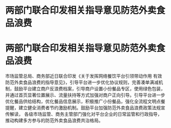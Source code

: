 # 两部门联合印发相关指导意见防范外卖食品浪费

# 两部门联合印发相关指导意见防范外卖食品浪费

市场监管总局、商务部近日联合印发《关于发挥网络餐饮平台引领带动作用
有效防范外卖食品浪费的指导意见》，引导平台进一步优化协议规则，完善凑单满减机制，鼓励平台建立商户反浪费档案，引导商户设置小份餐品专区，使用绿色包装，并通过首页显著位置展示、流量扶持等方式加强对商户正向引导。引导平台进一步优化餐品供给结构，优化餐品信息展示，积极推广小份餐品，强化全流程文明点餐提醒，建立健全消费者节约激励机制。鼓励平台加强防范外卖食品浪费政策法规宣传解读，
各级市场监管、商务主管部门强化对平台企业的日常监管和行政指导，推动构建多方参与的防范外卖食品浪费共治格局。

